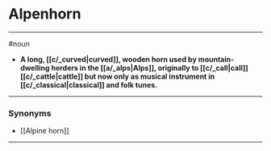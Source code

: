 # Alpenhorn
---
#noun
- **A long, [[c/_curved|curved]], wooden horn used by mountain-dwelling herders in the [[a/_alps|Alps]], originally to [[c/_call|call]] [[c/_cattle|cattle]] but now only as musical instrument in [[c/_classical|classical]] and folk tunes.**
---
### Synonyms
- [[Alpine horn]]
---
